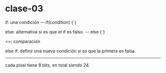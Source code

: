 # clase-03
if: una condición -- if(condition) {
}

else: alternativa si es que el if es falso. -- else {
}

==: comparación

else if: definir una nueva condición si es que la primera es falsa.

----------------------

cada pixel tiene 8 bits, en total siendo 24.
